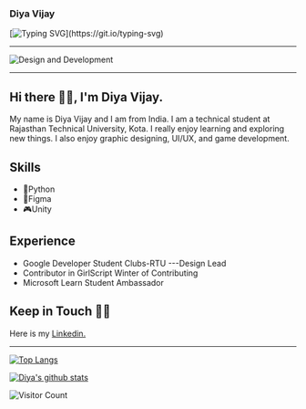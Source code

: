 ### Diya Vijay
[![Typing SVG](https://readme-typing-svg.herokuapp.com/?lines=Welcome+to+my+profile...;Glad+to+see+you+here!)](https://git.io/typing-svg)
<hr>

![Design and Development](https://github.com/DiyaVj/DiyaVj/blob/main/Banner2.gif)
<hr>

## Hi there 👋🏻, I'm Diya Vijay.

My name is Diya Vijay and I am from India. I am a technical student at Rajasthan Technical University, Kota. I really enjoy learning and exploring new things. I also enjoy graphic designing, UI/UX, and game development.

## Skills
* 🐍Python
* 📱Figma
* 🎮Unity
## Experience
* Google Developer Student Clubs-RTU ---Design Lead
* Contributor in GirlScript Winter of Contributing
* Microsoft Learn Student Ambassador

## Keep in Touch 🤝🏻

Here is my [Linkedin.](https://www.linkedin.com/in/diya-vijay-3a8440204/)

<hr>

[![Top Langs](https://github-readme-stats.vercel.app/api/top-langs/?username=DiyaVj&langs_count=8)](https://github.com/anuraghazra/github-readme-stats)


[![Diya's github stats](https://github-readme-stats.vercel.app/api?username=DiyaVj)](https://github.com/DiyaVj/github-readme-stats)

![Visitor Count](https://profile-counter.glitch.me/{DiyaVj}/count.svg)

